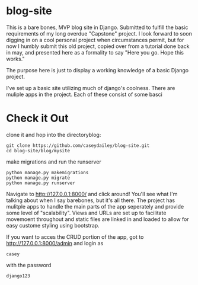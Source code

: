 # blog-site
This is a bare bones, MVP blog site in Django. 
Submitted to fulfill the basic requirements of my long overdue "Capstone" project.
I look forward to soon digging in on a cool personal project when circumstances permit, 
but for now I humbly submit this old project, copied over from a tutorial done back in may, and presented here as a formality to say 
"Here you go. Hope this works."

The purpose here is just to display a working knowledge of a basic Django project.

I've set up a basic site utilizing much of django's coolness. There are muliple apps in the project. 
Each of these consist of some basci

# Check it Out

clone it and hop into the directoryblog:

```
git clone https://github.com/caseydailey/blog-site.git
cd blog-site/blog/mysite
```
make migrations and run the runserver

```
python manage.py makemigrations
python manage.py migrate
python manage.py runserver

```

Navigate to http://127.0.0.1:8000/ and click around!
You'll see what I'm talking about when I say barebones, but it's all there.
The project has mulitple apps to handle the main parts of the app seperately and provide some level of "scalability".
Views and URLs are set up to facilitate movemoent throughout and static files are linked in and loaded to allow for easy custome styling using bootstrap.


If you want to acces the CRUD portion of the app, got to http://127.0.0.1:8000/admin
and login as 

```
casey 
```

with the password

```
django123
```


